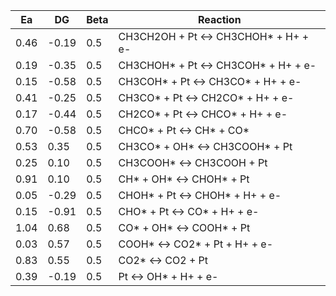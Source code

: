 | Ea   | DG   | Beta | Reaction                             |
|------|------|------|--------------------------------------|
| 0.46 | -0.19| 0.5  | CH3CH2OH + Pt <-> CH3CHOH* + H+ + e- |
| 0.19 | -0.35| 0.5  | CH3CHOH* + Pt <-> CH3COH* + H+ + e-  |
| 0.15 | -0.58| 0.5  | CH3COH* + Pt <-> CH3CO* + H+ + e-    |
| 0.41 | -0.25| 0.5  | CH3CO* + Pt <-> CH2CO* + H+ + e-     |
| 0.17 | -0.44| 0.5  | CH2CO* + Pt <-> CHCO* + H+ + e-      |
| 0.70 | -0.58| 0.5  | CHCO* + Pt <-> CH* + CO*             |
| 0.53 | 0.35 | 0.5  | CH3CO* + OH* <-> CH3COOH*  + Pt      |
| 0.25 | 0.10 | 0.5  | CH3COOH* <-> CH3COOH + Pt            |
| 0.91 | 0.10 | 0.5  | CH* + OH* <-> CHOH* + Pt             |
| 0.05 | -0.29| 0.5  | CHOH* + Pt <-> CHOH* + H+ + e-       |
| 0.15 | -0.91| 0.5  | CHO* + Pt <-> CO* + H+ + e-          |
| 1.04 | 0.68 | 0.5  | CO* + OH* <-> COOH* + Pt             |
| 0.03 | 0.57 | 0.5  | COOH* <-> CO2* + Pt + H+ + e-        |
| 0.83 | 0.55 | 0.5  | CO2* <-> CO2 + Pt                    |
| 0.39 | -0.19| 0.5  | Pt <-> OH* + H+ + e-                 |